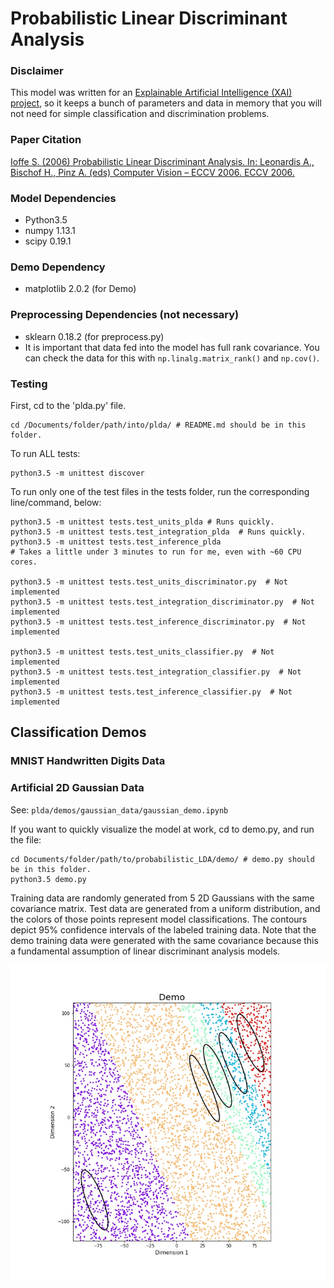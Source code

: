 # Probabilistic Linear Discriminant Analysis

### Disclaimer
This model was written for
 an [Explainable Artificial Intelligence (XAI) project](
     http://shaftolab.com/people.html), 
 so it keeps a bunch of parameters and
 data in memory that you will not need for simple classification and
 discrimination problems.

### Paper Citation
[Ioffe S. (2006) Probabilistic Linear Discriminant Analysis. In: Leonardis A., Bischof H., Pinz A. (eds) Computer Vision – ECCV 2006. ECCV 2006.](https://link.springer.com/chapter/10.1007/11744085_41)

### Model Dependencies
* Python3.5
* numpy 1.13.1
* scipy 0.19.1

### Demo Dependency
* matplotlib 2.0.2  (for Demo) 

### Preprocessing Dependencies (not necessary)
* sklearn 0.18.2  (for preprocess.py)
* It is important that data fed into the model has full rank covariance.
  You can check the data for this with `np.linalg.matrix_rank()` and
   `np.cov()`.

### Testing
First, cd to the 'plda.py' file.
``` shell
cd /Documents/folder/path/into/plda/ # README.md should be in this folder.
```

To run ALL tests:
``` shell
python3.5 -m unittest discover
```

To run only one of the test files in the tests folder, 
 run the corresponding line/command, below:
``` shell
python3.5 -m unittest tests.test_units_plda # Runs quickly.
python3.5 -m unittest tests.test_integration_plda  # Runs quickly.
python3.5 -m unittest tests.test_inference_plda 
# Takes a little under 3 minutes to run for me, even with ~60 CPU cores.

python3.5 -m unittest tests.test_units_discriminator.py  # Not implemented
python3.5 -m unittest tests.test_integration_discriminator.py  # Not implemented
python3.5 -m unittest tests.test_inference_discriminator.py  # Not implemented

python3.5 -m unittest tests.test_units_classifier.py  # Not implemented
python3.5 -m unittest tests.test_integration_classifier.py  # Not implemented
python3.5 -m unittest tests.test_inference_classifier.py  # Not implemented
```

## Classification Demos

### MNIST Handwritten Digits Data

### Artificial 2D Gaussian Data
See: `plda/demos/gaussian_data/gaussian_demo.ipynb`

If you want to quickly visualize the model at work, cd to demo.py, and run the file:
``` shell
cd Documents/folder/path/to/probabilistic_LDA/demo/ # demo.py should be in this folder.
python3.5 demo.py
```
Training data are randomly generated from 5 2D Gaussians with the same covariance matrix. Test data are generated from a uniform distribution, and the colors of those points represent model classifications. The contours depict 95% confidence intervals of the labeled training data. Note that the demo training data were generated with the same covariance because this a fundamental assumption of linear discriminant analysis models.

![Figure 1-1](/demos/gaussian_data/classification_demo.jpg?raw=True)
